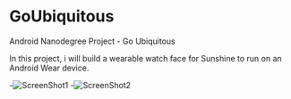 # GoUbiquitous
Android Nanodegree Project - Go Ubiquitous

In this project, i will build a wearable watch face for Sunshine to run on an Android Wear device.

-![ScreenShot1](https://lh3.googleusercontent.com/bb5NXi9Vq-Lt4WsApGwWPJbb2TTa-5EFUA_O5q6Ki2Jh_tAzmFX14sOrhzKsfipKsI8yB003dNxgkemdAUFB=s0#w=280&h=280)
-![ScreenShot2](https://lh3.googleusercontent.com/Hy5VR-7Rsz6RAD_5ylXHQ6EzLZCg1DObOGWe7CUtdSNImh9yBT0CSLaOcusQyGXwJOYgiIDJvIi44pwWKQHr=s0#w=280&h=280)
